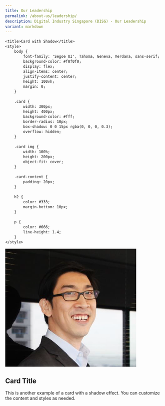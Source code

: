 ```yaml
---
title: Our Leadership
permalink: /about-us/leadership/
description: Digital Industry Singapore (DISG) - Our Leadership
variant: markdown
---
```




    
    
    <title>Card with Shadow</title>
    <style>
        body {
            font-family: 'Segoe UI', Tahoma, Geneva, Verdana, sans-serif;
            background-color: #f0f0f0;
            display: flex;
            align-items: center;
            justify-content: center;
            height: 100vh;
            margin: 0;
        }

        .card {
            width: 300px;
            height: 400px;
            background-color: #fff;
            border-radius: 10px;
            box-shadow: 0 0 15px rgba(0, 0, 0, 0.3);
            overflow: hidden;
        }

        .card img {
            width: 100%;
            height: 200px;
            object-fit: cover;
        }

        .card-content {
            padding: 20px;
        }

        h2 {
            color: #333;
            margin-bottom: 10px;
        }

        p {
            color: #666;
            line-height: 1.4;
        }
    </style>



<div class="card">
    <img src="/images/chan-ih-ming.png">
    <div class="card-content">
        <h2>Card Title</h2>
        <p>This is another example of a card with a shadow effect. You can customize the content and styles as needed.</p>
    </div>
</div>


